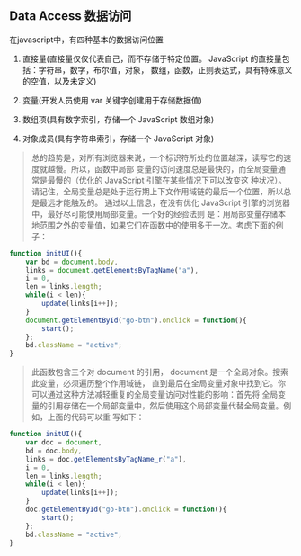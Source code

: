 ## Data Access 数据访问

在javascript中，有四种基本的数据访问位置

1. 直接量(直接量仅仅代表自己，而不存储于特定位置。 JavaScript 的直接量包括：字符串，数字，布尔值，对象，
数组，函数，正则表达式，具有特殊意义的空值，以及未定义)

2. 变量(开发人员使用 var 关键字创建用于存储数据值)

3. 数组项(具有数字索引，存储一个 JavaScript 数组对象)

4. 对象成员(具有字符串索引，存储一个 JavaScript 对象)

> 总的趋势是，对所有浏览器来说，一个标识符所处的位置越深，读写它的速度就越慢。所以，函数中局部
变量的访问速度总是最快的，而全局变量通常是最慢的（优化的 JavaScript 引擎在某些情况下可以改变这
种状况）。请记住，全局变量总是处于运行期上下文作用域链的最后一个位置，所以总是最远才能触及的。
通过以上信息，在没有优化 JavaScript 引擎的浏览器中，最好尽可能使用局部变量。一个好的经验法则
是：用局部变量存储本地范围之外的变量值，如果它们在函数中的使用多于一次。考虑下面的例子：

```javascript
function initUI(){
	var bd = document.body,
	links = document.getElementsByTagName("a"),
	i = 0,
	len = links.length;
	while(i < len){
		update(links[i++]);
	}
	document.getElementById("go-btn").onclick = function(){
		start();
	};
	bd.className = "active";
}
```

> 此函数包含三个对 document 的引用， document 是一个全局对象。搜索此变量，必须遍历整个作用域链，
直到最后在全局变量对象中找到它。你可以通过这种方法减轻重复的全局变量访问对性能的影响：首先将
全局变量的引用存储在一个局部变量中，然后使用这个局部变量代替全局变量。例如，上面的代码可以重
写如下：

```javascript
function initUI(){
	var doc = document,
	bd = doc.body,
	links = doc.getElementsByTagName_r("a"),
	i = 0,
	len = links.length;
	while(i < len){
		update(links[i++]);
	}
	doc.getElementById("go-btn").onclick = function(){
		start();
	};
	bd.className = "active";
}
```


